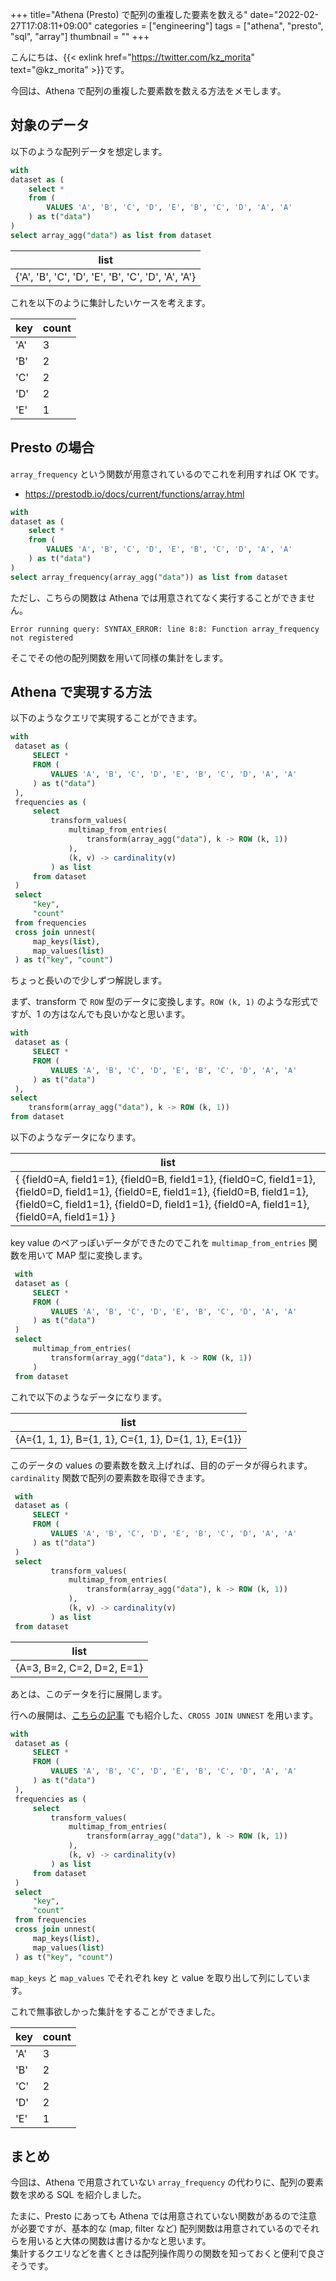 +++
title="Athena (Presto) で配列の重複した要素を数える"
date="2022-02-27T17:08:11+09:00"
categories = ["engineering"]
tags = ["athena", "presto", "sql", "array"]
thumbnail = ""
+++

こんにちは、{{< exlink href="https://twitter.com/kz_morita" text="@kz_morita" >}}です。

今回は、Athena で配列の重複した要素数を数える方法をメモします。


## 対象のデータ

以下のような配列データを想定します。

```sql
with 
dataset as (
    select *
    from (
        VALUES 'A', 'B', 'C', 'D', 'E', 'B', 'C', 'D', 'A', 'A'
    ) as t("data")
) 
select array_agg("data") as list from dataset
```

| list |
| --- |
| {'A', 'B', 'C', 'D', 'E', 'B', 'C', 'D', 'A', 'A'} |

これを以下のように集計したいケースを考えます。

| key | count |
| --- | --- |
| 'A' | 3 |
| 'B' | 2 |
| 'C' | 2 |
| 'D' | 2 |
| 'E' | 1 |

## Presto の場合

`array_frequency` という関数が用意されているのでこれを利用すれば OK です。

- https://prestodb.io/docs/current/functions/array.html 

```sql
with 
dataset as (
    select *
    from (
        VALUES 'A', 'B', 'C', 'D', 'E', 'B', 'C', 'D', 'A', 'A'
    ) as t("data")
) 
select array_frequency(array_agg("data")) as list from dataset
```

ただし、こちらの関数は Athena では用意されてなく実行することができません。

```
Error running query: SYNTAX_ERROR: line 8:8: Function array_frequency not registered
```

そこでその他の配列関数を用いて同様の集計をします。

## Athena で実現する方法

以下のようなクエリで実現することができます。

```sql
with
 dataset as (
     SELECT *
     FROM (
         VALUES 'A', 'B', 'C', 'D', 'E', 'B', 'C', 'D', 'A', 'A'
     ) as t("data")
 ),
 frequencies as (
     select
         transform_values(
             multimap_from_entries(
                 transform(array_agg("data"), k -> ROW (k, 1))
             ),
             (k, v) -> cardinality(v)
         ) as list
     from dataset
 )
 select
     "key",
     "count"
 from frequencies
 cross join unnest(
     map_keys(list),
     map_values(list)
 ) as t("key", "count")
```

ちょっと長いので少しずつ解説します。

まず、transform で `ROW` 型のデータに変換します。`ROW (k, 1)` のような形式ですが、1 の方はなんでも良いかなと思います。

```sql
with
 dataset as (
     SELECT *
     FROM (
         VALUES 'A', 'B', 'C', 'D', 'E', 'B', 'C', 'D', 'A', 'A'
     ) as t("data")
 ),
select
    transform(array_agg("data"), k -> ROW (k, 1))
from dataset
```

以下のようなデータになります。

| list |
| --- |
|{ {field0=A, field1=1}, {field0=B, field1=1}, {field0=C, field1=1}, {field0=D, field1=1}, {field0=E, field1=1}, {field0=B, field1=1}, {field0=C, field1=1}, {field0=D, field1=1}, {field0=A, field1=1}, {field0=A, field1=1} }|

key value のペアっぽいデータができたのでこれを `multimap_from_entries` 関数を用いて MAP 型に変換します。

```sql
 with
 dataset as (
     SELECT *
     FROM (
         VALUES 'A', 'B', 'C', 'D', 'E', 'B', 'C', 'D', 'A', 'A'
     ) as t("data")
 )
 select
     multimap_from_entries(
         transform(array_agg("data"), k -> ROW (k, 1))
     )
 from dataset
```

これで以下のようなデータになります。

| list |
| --- |
|{A={1, 1, 1}, B={1, 1}, C={1, 1}, D={1, 1}, E={1}}|

このデータの values の要素数を数え上げれば、目的のデータが得られます。`cardinality` 関数で配列の要素数を取得できます。

```sql
 with
 dataset as (
     SELECT *
     FROM (
         VALUES 'A', 'B', 'C', 'D', 'E', 'B', 'C', 'D', 'A', 'A'
     ) as t("data")
 )
 select
         transform_values(
             multimap_from_entries(
                 transform(array_agg("data"), k -> ROW (k, 1))
             ),
             (k, v) -> cardinality(v)
         ) as list
 from dataset
```

| list |
| --- |
|{A=3, B=2, C=2, D=2, E=1}|

あとは、このデータを行に展開します。

行への展開は、[こちらの記事](/posts/athena-presto-expand-array/) でも紹介した、`CROSS JOIN UNNEST` を用います。

```sql
with
 dataset as (
     SELECT *
     FROM (
         VALUES 'A', 'B', 'C', 'D', 'E', 'B', 'C', 'D', 'A', 'A'
     ) as t("data")
 ),
 frequencies as (
     select
         transform_values(
             multimap_from_entries(
                 transform(array_agg("data"), k -> ROW (k, 1))
             ),
             (k, v) -> cardinality(v)
         ) as list
     from dataset
 )
 select
     "key",
     "count"
 from frequencies
 cross join unnest(
     map_keys(list),
     map_values(list)
 ) as t("key", "count")
```

`map_keys` と `map_values` でそれぞれ key と value を取り出して列にしています。

これで無事欲しかった集計をすることができました。

| key | count |
| --- | --- |
| 'A' | 3 |
| 'B' | 2 |
| 'C' | 2 |
| 'D' | 2 |
| 'E' | 1 |

## まとめ

今回は、Athena で用意されていない `array_frequency` の代わりに、配列の要素数を求める SQL を紹介しました。

たまに、Presto にあっても Athena では用意されていない関数があるので注意が必要ですが、基本的な (map, filter など) 配列関数は用意されているのでそれらを用いると大体の関数は書けるかなと思います。\
集計するクエリなどを書くときは配列操作周りの関数を知っておくと便利で良さそうです。

